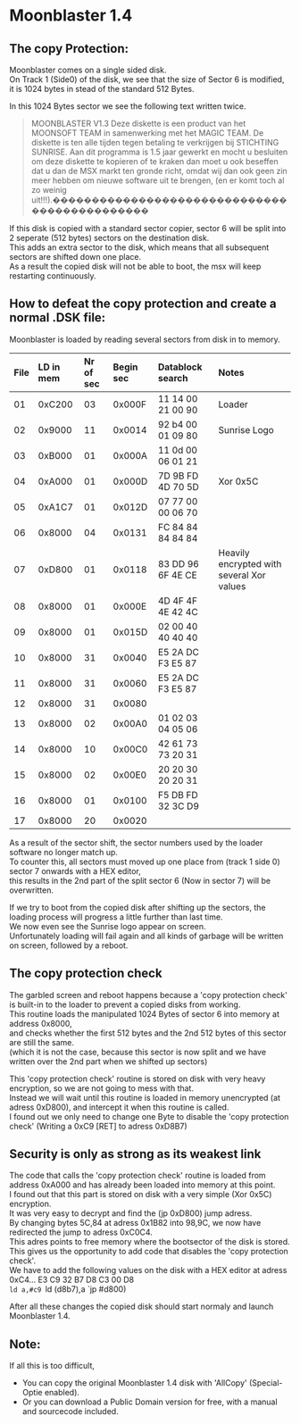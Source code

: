 # Moonblaster 1.4

## The copy Protection:

Moonblaster comes on a single sided disk.  
On Track 1 (Side0) of the disk, we see that the size of Sector 6 is modified, it is 1024 bytes in stead of the standard 512 Bytes.  

In this 1024 Bytes sector we see the following text written twice.  

> MOONBLASTER V1.3   Deze diskette is een product van het MOONSOFT TEAM in samenwerking met het MAGIC TEAM. De diskette is ten alle tijden tegen betaling te verkrijgen bij STICHTING SUNRISE. Aan dit programma is 1.5 jaar gewerkt en mocht u besluiten om deze diskette te kopieren of te kraken dan moet u ook beseffen dat u dan de MSX markt ten gronde richt, omdat wij dan ook geen zin meer hebben om nieuwe software uit te brengen, (en er komt toch al zo weinig uit!!!).���������������������������������������������  

If this disk is copied with a standard sector copier, sector 6 will be split into 2 seperate (512 bytes) sectors on the destination disk.  
This adds an extra sector to the disk, which means that all subsequent sectors are shifted down one place.  
As a result the copied disk will not be able to boot, the msx will keep restarting continuously.


## How to defeat the copy protection and create a normal .DSK file:

Moonblaster is loaded by reading several sectors from disk in to memory.

|File|LD in mem|Nr of sec|Begin sec|Datablock search|Notes|
| :------------ | :------------ | :------------ | :------------ | :------------ | :------------ |
|01|0xC200|03|0x000F|11 14 00 21 00 90|Loader
|02|	0x9000|11|0x0014|92 b4 00 01 09 80|Sunrise Logo|
|03|0xB000|01|0x000A|11 0d 00 06 01 21||
|04|0xA000|01|0x000D|7D 9B FD 4D 70 5D|Xor 0x5C|
|05|0xA1C7|01|0x012D|07 77 00 00 06 70||
|06|0x8000|04|0x0131|FC 84 84 84 84 84||
|07|0xD800|01|0x0118|83 DD 96 6F 4E CE|Heavily encrypted with several Xor values|
|08|0x8000|01|0x000E|4D 4F 4F 4E 42 4C||
|09|0x8000|01|0x015D|02 00 40 40 40 40||
|10|0x8000|31|0x0040|E5 2A DC F3 E5 87||
|11|0x8000|31|0x0060|E5 2A DC F3 E5 87||
|12|0x8000|31|0x0080|||
|13|0x8000|02|0x00A0|01 02 03 04 05 06||
|14|0x8000|10|0x00C0|42 61 73 73 20 31||
|15|0x8000|02|0x00E0|20 20 30 20 20 31||
|16|0x8000|01|0x0100|F5 DB FD 32 3C D9||
|17|0x8000|20|0x0020|||


As a result of the sector shift, the sector numbers used by the loader software no longer match up.  
To counter this, all sectors must moved up one place from (track 1 side 0) sector 7 onwards with a HEX editor,  
this results in the 2nd part of the split sector 6 (Now in sector 7) will be overwritten.  


If we try to boot from the copied disk after shifting up the sectors, the loading process will progress a little further than last time.  
We now even see the Sunrise logo appear on screen.  
Unfortunately loading will fail again and all kinds of garbage will be written on screen, followed by a reboot.  


## The copy protection check
The garbled screen and reboot happens because a 'copy protection check' is built-in to the loader to prevent a copied disks from working.  
This routine loads the manipulated 1024 Bytes of sector 6 into memory at address 0x8000,  
and checks whether the first 512 bytes and the 2nd 512 bytes of this sector are still the same.  
(which it is not the case, because this sector is now split and we have written over the 2nd part when we shifted up sectors)  


This 'copy protection check' routine is stored on disk with very heavy encryption, so we are not going to mess with that.  
Instead we will wait until this routine is loaded in memory unencrypted (at adress 0xD800), and intercept it when this routine is called.  
I found out we only need to change one Byte to disable the 'copy protection check' (Writing a 0xC9 [RET] to adress 0xD8B7)  


## Security is only as strong as its weakest link

The code that calls the 'copy protection check' routine is loaded from address 0xA000 and has already been loaded into memory at this point.  
I found out that this part is stored on disk with a very simple (Xor 0x5C) encryption.  
It was very easy to decrypt and find the (jp 0xD800) jump adress.  
By changing bytes 5C,84 at adress 0x1B82 into 98,9C, we now have redirected the jump to adress 0xC0C4.  
This adres points to free memory where the bootsector of the disk is stored.  
This gives us the opportunity to add code that disables the 'copy protection check'.  
We have to add the following values on the disk with a HEX editor at adress 0xC4... E3 C9 32 B7 D8 C3 00 D8  
`ld a,#c9
`ld (d8b7),a
`jp #d800)  


After all these changes the copied disk should start normaly and launch Moonblaster 1.4.  


## Note:
If all this is too difficult, 
- You can copy the original Moonblaster 1.4 disk with 'AllCopy' (Special-Optie enabled).  
- Or you can download a Public Domain version for free, with a manual and sourcecode included.  